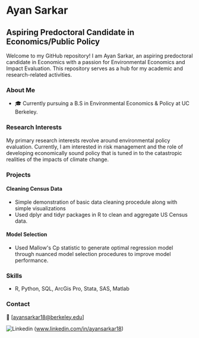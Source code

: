 # Ayan Sarkar

## Aspiring Predoctoral Candidate in Economics/Public Policy

Welcome to my GitHub repository! I am Ayan Sarkar, an aspiring predoctoral candidate in Economics with a passion for Environmental Economics and Impact Evaluation. This repository serves as a hub for my academic and research-related activities.

### About Me

- 🎓 Currently pursuing a B.S in Environmental Economics & Policy at UC Berkeley.

### Research Interests

My primary research interests revolve around environmental policy evaluation. Currently, I am interested in risk management and the role of developing economically sound policy that is tuned in to the catastropic realities of the impacts of climate change. 

### Projects

#### Cleaning Census Data
- Simple demonstration of basic data cleaning procedule along with simple visualizations
- Used dplyr and tidyr packages in R to clean and aggregate US Census data.

#### Model Selection
- Used Mallow's Cp statistic to generate optimal regression model through nuanced model selection procedures to improve model performance.


### Skills

- R, Python, SQL, ArcGis Pro, Stata, SAS, Matlab

### Contact

📧 [ayansarkar18@berkeley.edu]

![Linkedin](https://i.sstatic.net/gVE0j.png) (www.linkedin.com/in/ayansarkar18)
&nbsp;
<!---
A-Sarkar18/A-Sarkar18 is a ✨ special ✨ repository because its `README.md` (this file) appears on your GitHub profile.
You can click the Preview link to take a look at your changes.
--->
